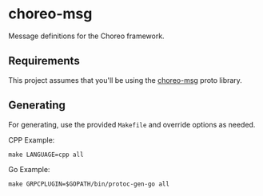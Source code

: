 # choreo-msg

Message definitions for the Choreo framework.


## Requirements

This project assumes that you'll be using the [choreo-msg](https://github.com/RobotStudio/choreo-msg) proto library.


## Generating

For generating, use the provided `Makefile` and override options as needed.

CPP Example:

    make LANGUAGE=cpp all

Go Example:

    make GRPCPLUGIN=$GOPATH/bin/protoc-gen-go all
